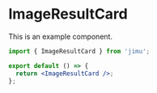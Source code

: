 # ImageResultCard

This is an example component.

```jsx
import { ImageResultCard } from 'jimu';

export default () => {
  return <ImageResultCard />;
};
```
